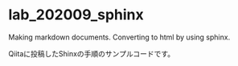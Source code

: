 # lab_202009_sphinx
Making markdown documents. Converting to html by using sphinx.

Qiitaに投稿したShinxの手順のサンプルコードです。

